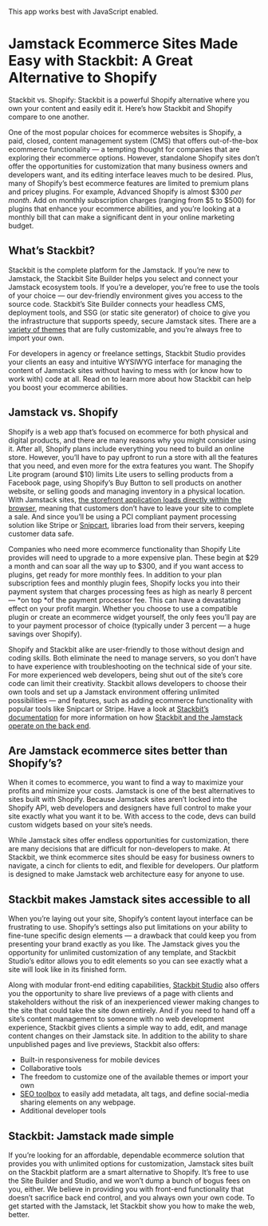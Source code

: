 This app works best with JavaScript enabled.



# Jamstack Ecommerce Sites Made Easy with Stackbit: A Great Alternative to Shopify

Stackbit vs. Shopify: Stackbit is a powerful Shopify alternative where you own your content and easily edit it. Here’s how Stackbit and Shopify compare to one another.

One of the most popular choices for ecommerce websites is Shopify, a paid, closed, content management system (CMS) that offers out-of-the-box ecommerce functionality — a tempting thought for companies that are exploring their ecommerce options. However, standalone Shopify sites don’t offer the opportunities for customization that many business owners and developers want, and its editing interface leaves much to be desired. Plus, many of Shopify’s best ecommerce features are limited to premium plans and pricey plugins. For example, Advanced Shopify is almost $300 _per month_. Add on monthly subscription charges (ranging from $5 to $500) for plugins that enhance your ecommerce abilities, and you’re looking at a monthly bill that can make a significant dent in your online marketing budget.

## What’s Stackbit?

Stackbit is the complete platform for the Jamstack. If you’re new to Jamstack, the Stackbit Site Builder helps you select and connect your Jamstack ecosystem tools. If you’re a developer, you’re free to use the tools of your choice — our dev-friendly environment gives you access to the source code. Stackbit’s Site Builder connects your headless CMS, deployment tools, and SSG (or static site generator) of choice to give you the infrastructure that supports speedy, secure Jamstack sites. There are a [variety of themes](http://jamstackthemes.dev/?utm_source=stackbit.com&utm_medium=article&utm_campaign=alternative-to-shopify) that are fully customizable, and you’re always free to import your own.

For developers in agency or freelance settings, Stackbit Studio provides your clients an easy and intuitive WYSIWYG interface for managing the content of Jamstack sites without having to mess with (or know how to work with) code at all. Read on to learn more about how Stackbit can help you boost your ecommerce abilities.

## Jamstack vs. Shopify

Shopify is a web app that’s focused on ecommerce for both physical and digital products, and there are many reasons why you might consider using it. After all, Shopify plans include everything you need to build an online store. However, you’ll have to pay upfront to run a store with all the features that you need, and even more for the extra features you want. The Shopify Lite program (around $10) limits Lite users to selling products from a Facebook page, using Shopify’s Buy Button to sell products on another website, or selling goods and managing inventory in a physical location. With Jamstack sites, [the storefront application loads directly within the browser](https://www.stackbit.com/blog/ecommerce-jamstack/), meaning that customers don’t have to leave your site to complete a sale. And since you’ll be using a PCI compliant payment processing solution like Stripe or [Snipcart](https://snipcart.com/blog/manage-jamstack-websites-stackbit), libraries load from their servers, keeping customer data safe.

Companies who need more ecommerce functionality than Shopify Lite provides will need to upgrade to a more expensive plan. These begin at $29 a month and can soar all the way up to $300, and if you want access to plugins, get ready for more monthly fees. In addition to your plan subscription fees and monthly plugin fees, Shopify locks you into their payment system that charges processing fees as high as nearly 8 percent — \*on top \*of the payment processor fee. This can have a devastating effect on your profit margin. Whether you choose to use a compatible plugin or create an ecommerce widget yourself, the only fees you’ll pay are to your payment processor of choice (typically under 3 percent — a huge savings over Shopify).

Shopify and Stackbit alike are user-friendly to those without design and coding skills. Both eliminate the need to manage servers, so you don’t have to have experience with troubleshooting on the technical side of your site. For more experienced web developers, being shut out of the site’s core code can limit their creativity. Stackbit allows developers to choose their own tools and set up a Jamstack environment offering unlimited possibilities — and features, such as adding ecommerce functionality with popular tools like Snipcart or Stripe. Have a look at [Stackbit’s documentation](https://www.stackbit.com/docs/) for more information on how [Stackbit and the Jamstack operate on the back end](https://www.stackbit.com/docs/getting-started/how-it-works/).

## Are Jamstack ecommerce sites better than Shopify’s?

When it comes to ecommerce, you want to find a way to maximize your profits and minimize your costs. Jamstack is one of the best alternatives to sites built with Shopify. Because Jamstack sites aren’t locked into the Shopify API, web developers and designers have full control to make your site exactly what you want it to be. With access to the code, devs can build custom widgets based on your site’s needs.

While Jamstack sites offer endless opportunities for customization, there are many decisions that are difficult for non-developers to make. At Stackbit, we think ecommerce sites should be easy for business owners to navigate, a cinch for clients to edit, and flexible for developers. Our platform is designed to make Jamstack web architecture easy for anyone to use.

## Stackbit makes Jamstack sites accessible to all

When you’re laying out your site, Shopify’s content layout interface can be frustrating to use. Shopify’s settings also put limitations on your ability to fine-tune specific design elements — a drawback that could keep you from presenting your brand exactly as you like. The Jamstack gives you the opportunity for unlimited customization of any template, and Stackbit Studio’s editor allows you to edit elements so you can see exactly what a site will look like in its finished form.

Along with modular front-end editing capabilities, [Stackbit Studio](https://www.stackbit.com/blog/announcing-stackbit-studio/) also offers you the opportunity to share live previews of a page with clients and stakeholders without the risk of an inexperienced viewer making changes to the site that could take the site down entirely. And if you need to hand off a site’s content management to someone with no web development experience, Stackbit gives clients a simple way to add, edit, and manage content changes on their Jamstack site. In addition to the ability to share unpublished pages and live previews, Stackbit also offers:

- Built-in responsiveness for mobile devices
- Collaborative tools
- The freedom to customize one of the available themes or import your own
- [SEO toolbox](https://www.stackbit.com/blog/seo-tools/) to easily add metadata, alt tags, and define social-media sharing elements on any webpage.
- Additional developer tools

## Stackbit: Jamstack made simple

If you’re looking for an affordable, dependable ecommerce solution that provides you with unlimited options for customization, Jamstack sites built on the Stackbit platform are a smart alternative to Shopify. It’s free to use the Site Builder and Studio, and we won’t dump a bunch of bogus fees on you, either. We believe in providing you with front-end functionality that doesn’t sacrifice back end control, and you always own your own code. To get started with the Jamstack, let Stackbit show you how to make the web, better.
